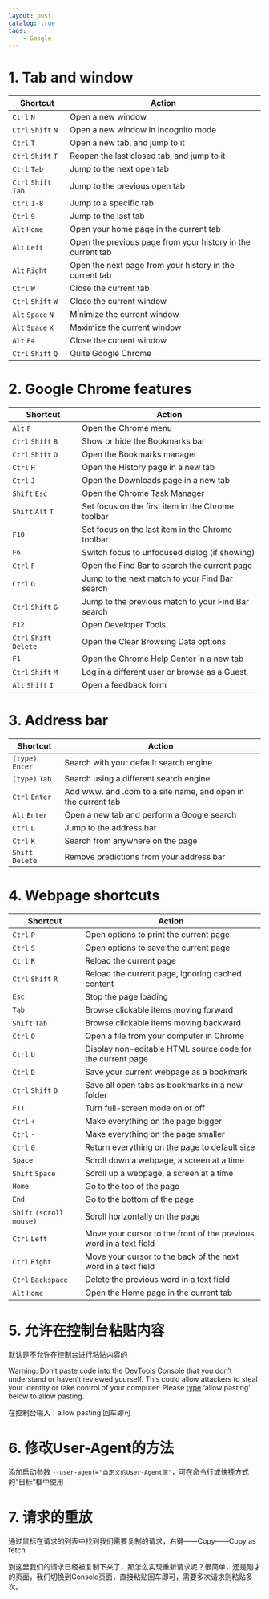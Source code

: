 ```yaml
---
layout: post   	
catalog: true 	
tags:
    - Google
---
```


# 1. Tab and window

|Shortcut|Action|
|---|---|
|`Ctrl` `N`|Open a new window|
|`Ctrl` `Shift` `N`|Open a new window in Incognito mode|
|`Ctrl` `T`|Open a new tab, and jump to it|
|`Ctrl` `Shift` `T`|Reopen the last closed tab, and jump to it|
|`Ctrl` `Tab`|Jump to the next open tab|
|`Ctrl` `Shift` `Tab`|Jump to the previous open tab|
|`Ctrl` `1-8`|Jump to a specific tab|
|`Ctrl` `9`|Jump to the last tab|
|`Alt` `Home`|Open your home page in the current tab|
|`Alt` `Left`|Open the previous page from your history in the current tab|
|`Alt` `Right`|Open the next page from your history in the current tab|
|`Ctrl` `W`|Close the current tab|
|`Ctrl` `Shift` `W`|Close the current window|
|`Alt` `Space` `N`|Minimize the current window|
|`Alt` `Space` `X`|Maximize the current window|
|`Alt` `F4`|Close the current window|
|`Ctrl` `Shift` `Q`|Quite Google Chrome|


# 2. Google Chrome features

|Shortcut|Action|
|---|---|
|`Alt` `F`|Open the Chrome menu|
|`Ctrl` `Shift` `B`|Show or hide the Bookmarks bar|
|`Ctrl` `Shift` `O`|Open the Bookmarks manager|
|`Ctrl` `H`|Open the History page in a new tab|
|`Ctrl` `J`|Open the Downloads page in a new tab|
|`Shift` `Esc`|Open the Chrome Task Manager|
|`Shift` `Alt` `T`|Set focus on the first item in the Chrome toolbar|
|`F10`|Set focus on the last item in the Chrome toolbar|
|`F6`|Switch focus to unfocused dialog (if showing)|
|`Ctrl` `F`|Open the Find Bar to search the current page|
|`Ctrl` `G`|Jump to the next match to your Find Bar search|
|`Ctrl` `Shift` `G`|Jump to the previous match to your Find Bar search|
|`F12`|Open Developer Tools|
|`Ctrl` `Shift` `Delete`|Open the Clear Browsing Data options|
|`F1`|Open the Chrome Help Center in a new tab|
|`Ctrl` `Shift` `M`|Log in a different user or browse as a Guest|
|`Alt` `Shift` `I`|Open a feedback form|

# 3. Address bar

|Shortcut|Action|
|---|---|
|`(type)` `Enter`|Search with your default search engine|
|`(type)` `Tab`|Search using a different search engine|
|`Ctrl` `Enter`|Add www. and .com to a site name, and open in the current tab|
|`Alt` `Enter`|Open a new tab and perform a Google search|
|`Ctrl` `L`|Jump to the address bar|
|`Ctrl` `K`|Search from anywhere on the page|
|`Shift` `Delete`|Remove predictions from your address bar|


# 4. Webpage shortcuts

|Shortcut|Action|
|---|---|
|`Ctrl` `P`|Open options to print the current page|
|`Ctrl` `S`|Open options to save the current page|
|`Ctrl` `R`|Reload the current page|
|`Ctrl` `Shift` `R`|Reload the current page, ignoring cached content|
|`Esc`|Stop the page loading|
|`Tab`|Browse clickable items moving forward|
|`Shift` `Tab`|Browse clickable items moving backward|
|`Ctrl` `O`|Open a file from your computer in Chrome|
|`Ctrl` `U`|Display non-editable HTML source code for the current page|
|`Ctrl` `D`|Save your current webpage as a bookmark|
|`Ctrl` `Shift` `D`|Save all open tabs as bookmarks in a new folder|
|`F11`|Turn full-screen mode on or off|
|`Ctrl` `+`|Make everything on the page bigger|
|`Ctrl` `-`|Make everything on the page smaller|
|`Ctrl` `0`|Return everything on the page to default size|
|`Space`|Scroll down a webpage, a screen at a time|
|`Shift` `Space`|Scroll up a webpage, a screen at a time|
|`Home`|Go to the top of the page|
|`End`|Go to the bottom of the page|
|`Shift` `(scroll mouse)`|Scroll horizontally on the page|
|`Ctrl` `Left`|Move your cursor to the front of the previous word in a text field|
|`Ctrl` `Right`|Move your cursor to the back of the next word in a text field|
|`Ctrl` `Backspace`|Delete the previous word in a text field|
|`Alt` `Home`|Open the Home page in the current tab|
# 5. 允许在控制台粘贴内容

默认是不允许在控制台进行粘贴内容的

Warning: Don’t paste code into the DevTools Console that you don’t understand or haven’t reviewed yourself. This could allow attackers to steal your identity or take control of your computer. Please [type](https://so.csdn.net/so/search?q=type&spm=1001.2101.3001.7020) ‘allow pasting’ below to allow pasting.

在控制台输入：allow pasting 回车即可

# 6. 修改User-Agent的方法

添加启动参数 `--user-agent="自定义的User-Agent值"`，可在命令行或快捷方式的“目标”框中使用

# 7. 请求的重放

通过鼠标在请求的列表中找到我们需要复制的请求，右键——Copy——Copy as fetch

到这里我们的请求已经被复制下来了，那怎么实现重新请求呢？很简单，还是刚才的页面，我们切换到Console页面，直接粘贴回车即可，需要多次请求则粘贴多次。